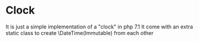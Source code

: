 # Clock
It is just a simple implementation of a "clock" in php 7.1
It come with an extra static class to create \DateTime(Immutable) from each other
